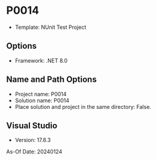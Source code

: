 # P0014

* Template: NUnit Test Project


## Options

* Framework: .NET 8.0

 
## Name and Path Options

* Project name: P0014
* Solution name: P0014
* Place solution and project in the same directory: False.

 
## Visual Studio

* Version: 17.8.3

As-Of Date: 20240124